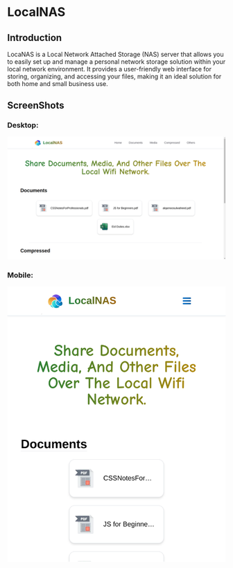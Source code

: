 # LocalNAS

## Introduction

LocaNAS is a Local Network Attached Storage (NAS) server that allows you to easily set up and manage a personal network storage solution within your local network environment. It provides a user-friendly web interface for storing, organizing, and accessing your files, making it an ideal solution for both home and small business use.

## ScreenShots

### Desktop:
![Alt text](/screenshots/LocalNAS-desktop.png?raw=true "LocalNAS-Desktop")

### Mobile:
![Alt text](/screenshots/LocalNAS-mobile.png?raw=true "LocalNAS-Mobile")
